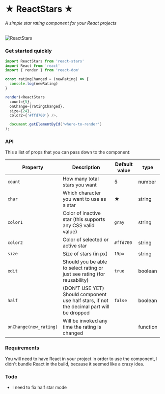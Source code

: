 # ★ ReactStars ★
###### A simple star rating component for your React projects

![ReactStars](http://i.imgur.com/VDbzbqF.gif)

### Get started quickly
```javascript
import ReactStars from 'react-stars'
import React from 'react'
import { render } from 'react-dom'

const ratingChanged = (newRating) => {
  console.log(newRating)
}

render(<ReactStars
  count={5},
  onChange={ratingChanged},
  size={24},
  color2={'#ffd700'} />,

  document.getElementById('where-to-render')
);
```
### API

This a list of props that you can pass down to the component:

| Property | Description | Default value | type |
| -------- | ----------- | ------------- | ---- |
| `count`  | How many total stars you want  | 5 | number |
| `char` | Which character you want to use as a star | ★ | string |
| `color1` | Color of inactive star (this supports any CSS valid value) | `gray` | string |
| `color2` | Color of selected or active star | `#ffd700` | string |
| `size` | Size of stars (in px) | `15px` | string |
| `edit` | Should you be able to select rating or just see rating (for reusability) | `true` | boolean |
| `half` | (DON'T USE YET) Should component use half stars, if not the decimal part will be dropped | `false` | boolean |
| `onChange(new_rating)` | Will be invoked any time the rating is changed | | function |

### Requirements

You will need to have React in your project in order to use the component, I didn't bundle React in the build, because it seemed like a crazy idea.

### Todo

* I need to fix half star mode

